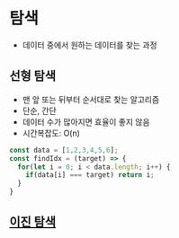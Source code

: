 # 탐색
- 데이터 중에서 원하는 데이터를 찾는 과정
## 선형 탐색
- 맨 앞 또는 뒤부터 순서대로 찾는 알고리즘
- 단순, 간단
- 데이터 수가 많아지면 효율이 좋지 않음
- 시간복잡도: O(n)
```js
const data = [1,2,3,4,5,6];
const findIdx = (target) => {
  for(let i = 0; i < data.length; i++) {
    if(data[i] === target) return i;
  }
}
```
## [이진 탐색](./binary_search.md)